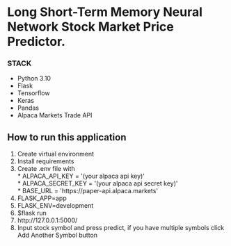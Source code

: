 # Long Short-Term Memory Neural Network Stock Market Price Predictor.

### STACK
<ul> 
    <li> Python 3.10 </li>
    <li> Flask </li>
    <li> Tensorflow </li>
    <li> Keras </li>
    <li> Pandas </li>
    <li> Alpaca Markets Trade API </li>
</ul>

## How to run this application
<ol>
    <li> Create virtual environment </li>
    <li> Install requirements </li>
    <li> Create .env file with </br>
    * ALPACA_API_KEY = '(your alpaca api key)'</br>
    * ALPACA_SECRET_KEY = '(your alpaca api secret key)'</br>
    * BASE_URL = 'https://paper-api.alpaca.markets'
    <li> FLASK_APP=app </li>
    <li> FLASK_ENV=development </li>
    <li> $flask run </li>
    <li> http://127.0.0.1:5000/ </li>
    <li> Input stock symbol and press predict, if you have multiple symbols click Add Another Symbol button </li>
</ol>

